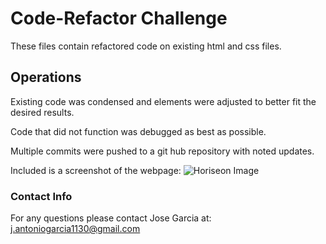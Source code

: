 # Code-Refactor Challenge

These files contain refactored code on existing html and css files.

## Operations

Existing code was condensed and elements were adjusted to better fit the desired results.

Code that did not function was debugged as best as possible.

Multiple commits were pushed to a git hub repository with noted updates. 

Included is a screenshot of the webpage: 
    ![Horiseon Image](./assets/images/challenge1pic.png)

### Contact Info

For any questions please contact Jose Garcia at:
j.antoniogarcia1130@gmail.com